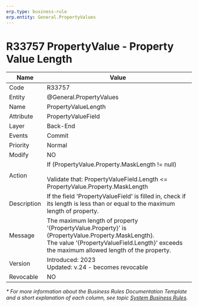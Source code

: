 ```yaml
---
erp.type: business-rule
erp.entity: General.PropertyValues
---
```


# R33757 PropertyValue - Property Value Length

| Name | Value |
| ---- | ----- |
| Code | R33757 |
| Entity | @General.PropertyValues |
| Name | PropertyValueLength |
| Attribute | PropertyValueField |
| Layer | Back-End |
| Events | Commit |
| Priority | Normal |
| Modify | NO |
| Action | If (PropertyValue.Property.MaskLength != null) <br> <br> Validate that: PropertyValueField.Length <= PropertyValue.Property.MaskLength |
| Description| If the field 'PropertyValueField' is filled in, check if its length is less than or equal to the maximum length of property.|
| Message | The maximum length of property '{PropertyValue.Property}' is {PropertyValue.Property.MaskLength}. <br> The value '{PropertyValueField.Length}' exceeds the maximum allowed length of the property.|
| Version | Introduced: 2023 <br> Updated: v.24 - becomes revocable |
| Revocable | NO |

*\* For more information about the Business Rules Documentation Template and a short explanation of each column, see
topic [System Business Rules](../templates/template-description-system-business-rules.md).*
